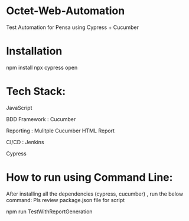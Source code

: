 # Octet-Web-Automation

Test Automation for Pensa using Cypress + Cucumber 


# Installation
npm install
npx cypress open


# Tech Stack:


JavaScript

BDD Framework : Cucumber

Reporting : Mulitple Cucumber HTML Report

CI/CD : Jenkins

Cypress

# How to run using Command Line:


After installing all the dependencies (cypress, cucumber) , run the below command:
Pls review package.json file for script


npm run TestWithReportGeneration